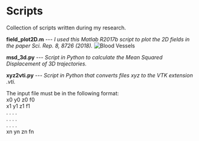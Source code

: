 # Scripts

Collection of scripts written during my research.

**field_plot2D.m**	--- *I used this Matlab R2017b script to plot the 2D fields in the paper Sci. Rep. 8, 8726 (2018).*
![Blood Vessels](https://moreirasm.files.wordpress.com/2018/06/screen-shot-2018-06-15-at-23-45-29.png?w=1576)

**msd_3d.py**	--- *Script in Python to calculate the Mean Squared Displacement of 3D trajectories.*

**xyz2vti.py** --- *Script in Python that converts files xyz to the VTK extension .vti.*

The input file must be in the following format: <br>
  x0  y0  z0  f0 <br> 
  x1  y1  z1  f1   <br> 
  .   .   .   . <br> 
  .   .   .   . <br> 
  .   .   .   .<br> 
 xn  yn  zn  fn<br> 
